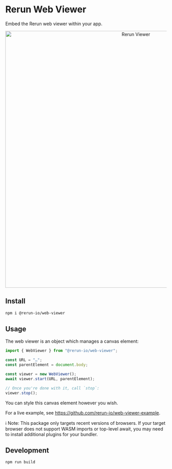 # Rerun Web Viewer

Embed the Rerun web viewer within your app.

<p align="center">
  <img width="800" alt="Rerun Viewer" src="https://github.com/rerun-io/rerun/assets/2624717/c4900538-fc3a-43b8-841a-8d226e7b5a2e">
</p>

## Install

```sh
npm i @rerun-io/web-viewer
```

## Usage

The web viewer is an object which manages a canvas element:

```js
import { WebViewer } from "@rerun-io/web-viewer";

const URL = "…";
const parentElement = document.body;

const viewer = new WebViewer();
await viewer.start(URL, parentElement);

// Once you're done with it, call `stop`:
viewer.stop();
```

You can style this canvas element however you wish.

For a live example, see https://github.com/rerun-io/web-viewer-example.

ℹ️ Note:
This package only targets recent versions of browsers.
If your target browser does not support WASM imports or top-level await,
you may need to install additional plugins for your bundler.

## Development

```
npm run build
```
